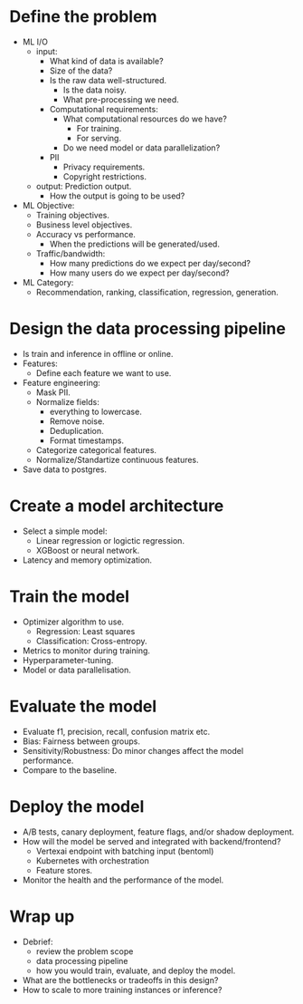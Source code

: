 # Define the problem
- ML I/O
  - input: 
    - What kind of data is available?
    - Size of the data?
    - Is the raw data well-structured. 
      - Is the data noisy.
      - What pre-processing we need.
    - Computational requirements:
      - What computational resources do we have?
        - For training.
        - For serving.
      - Do we need model or data parallelization?
    - PII
      - Privacy requirements.
      - Copyright restrictions.
  - output: Prediction output.
    - How the output is going to be used?
- ML Objective:
  - Training objectives.
  - Business level objectives.
  - Accuracy vs performance. 
    - When the predictions will be generated/used.
  - Traffic/bandwidth:
    - How many predictions do we expect per day/second?
    - How many users do we expect per day/second?
- ML Category:
  - Recommendation, ranking, classification, regression, generation.
# Design the data processing pipeline
- Is train and inference in offline or online.
- Features:
  - Define each feature we want to use.
- Feature engineering:
  - Mask PII.
  - Normalize fields: 
    - everything to lowercase.
    - Remove noise.
    - Deduplication.
    - Format timestamps.
  - Categorize categorical features.
  - Normalize/Standartize continuous features.
- Save data to postgres.
# Create a model architecture
- Select a simple model:
  - Linear regression or logictic regression.
  - XGBoost or neural network.
- Latency and memory optimization.
# Train the model
- Optimizer algorithm to use.
  - Regression: Least squares
  - Classification: Cross-entropy.
- Metrics to monitor during training.
- Hyperparameter-tuning.
- Model or data parallelisation.
# Evaluate the model
- Evaluate f1, precision, recall, confusion matrix etc.
- Bias: Fairness between groups.
- Sensitivity/Robustness: Do minor changes affect the model performance.
- Compare to the baseline.
# Deploy the model
-  A/B tests, canary deployment, feature flags, and/or shadow deployment.
- How will the model be served and integrated with backend/frontend?
  - Vertexai endpoint with batching input (bentoml)
  - Kubernetes with orchestration
  - Feature stores.
- Monitor the health and the performance of the model.
# Wrap up 
- Debrief: 
  - review the problem scope
  - data processing pipeline
  - how you would train, evaluate, and deploy the model.
- What are the bottlenecks or tradeoffs in this design?
- How to scale to more training instances or inference?